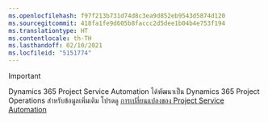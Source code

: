 ```yaml
---
ms.openlocfilehash: f97f213b731d74d8c3ea9d852eb9543d5874d120
ms.sourcegitcommit: 418fa1fe9d605b8faccc2d5dee1b04b4e753f194
ms.translationtype: HT
ms.contentlocale: th-TH
ms.lasthandoff: 02/10/2021
ms.locfileid: "5151774"
---
```

> [!IMPORTANT]
> Dynamics 365 Project Service Automation ได้พัฒนาเป็น Dynamics 365 Project Operations สำหรับข้อมูลเพิ่มเติม โปรดดู [การเปลี่ยนแปลงของ Project Service Automation](https://dynamics.microsoft.com/en-us/project-service-automation/overview/)
